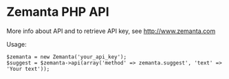 Zemanta PHP API 
===============

More info about API and to retrieve API key, see http://www.zemanta.com

Usage:

	$zemanta = new Zemanta('your_api_key');
	$suggest = $zemanta->api(array('method' => zemanta.suggest', 'text' => 'Your text'));
